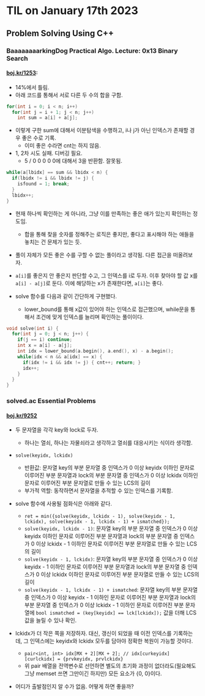 # **TIL on January 17th 2023**
## Problem Solving Using C++
### BaaaaaaaarkingDog Practical Algo. Lecture: 0x13 Binary Search
#### [boj.kr/1253](../../../Problem%20Solving/boj/Binary%20search/1253-01-17-2023.cpp): 
* 14%에서 틀림.
* 아래 코드를 통해서 서로 다른 두 수의 합을 구함.

```cpp
for(int i = 0; i < n; i++)
  for(int j = i + 1; j < n; j++)
    int sum = a[i] + a[j];
```

* 이렇게 구한 sum에 대해서 이분탐색을 수행하고, i나 j가 아닌 인덱스가 존재할 경우 좋은 수로 기록.
  - 이미 좋은 수라면 cnt는 하지 않음.
* 1, 2차 시도 실패. 디버깅 필요.
  - 5 / 0 0 0 0 0에 대해서 3을 반환함. 잘못됨.

```cpp
while(a[lbidx] == sum && lbidx < n) {
  if(lbidx != i && lbidx != j) {
    isfound = 1; break;
  }
  lbidx++;
}
```

* 현재 하나씩 확인하는 게 아니라, 그냥 이를 만족하는 좋은 애가 있는지 확인하는 정도임.
  - 합을 통해 찾을 숫자를 정해주는 로직은 좋지만, 좋다고 표시해야 하는 애들을 놓치는 건 문제가 있는 듯.
* 풀이 자체가 모든 좋은 수를 구할 수 없는 풀이라고 생각됨. 다른 접근을 떠올려보자.

* `a[i]`를 좋은지 안 좋은지 판단할 수고, 그 인덱스를 i로 두자. 이후 찾아야 할 값 x를 `a[i] - a[j]`로 둔다. 이에 해당하는 x가 존재한다면, `a[i]`는 좋다.

* solve 함수를 다음과 같이 간단하게 구현했다.
  - lower_bound를 통해 x값이 있어야 하는 인덱스로 접근했으며, while문을 통해서 조건에 맞게 인덱스를 늘리며 확인하는 풀이이다.

```cpp
void solve(int i) {
  for(int j = 0; j < n; j++) {
    if(j == i) continue;
    int x = a[i] - a[j];
    int idx = lower_bound(a.begin(), a.end(), x) - a.begin();
    while(idx < n && a[idx] == x) {
      if(idx != i && idx != j) { cnt++; return; }
      idx++;
    }
  }
}
```

### solved.ac Essential Problems
#### [boj.kr/9252](../../../Problem%20Solving/boj/solvedac/9252-01-09-2023.cpp)
* 두 문자열을 각각 key와 lock로 두자.
  - 하나는 열쇠, 하나는 자물쇠라고 생각하고 열쇠를 대응시키는 식이라 생각함.
* `solve(keyidx, lckidx)`
  - 반환값: 문자열 key의 부분 문자열 중 인덱스가 0 이상 keyidx 이하인 문자로 이루어진 부분 문자열과 lock의 부분 문자열 중 인덱스가 0 이상 lckidx 이하인 문자로 이루어진 부분 문자열로 만들 수 있는 LCS의 길이
  - 부가적 역할: 동작하면서 문자열을 추적할 수 있는 인덱스를 기록함.

* solve 함수에 사용될 점화식은 아래와 같다.
  - `ret = min({solve(keyidx, lckidx - 1), solve(keyidx - 1, lckidx), solve(keyidx - 1, lckidx - 1) + ismatched});`
  - `solve(keyidx, lckidx - 1)`: 문자열 key의 부분 문자열 중 인덱스가 0 이상 keyidx 이하인 문자로 이루어진 부분 문자열과 lock의 부분 문자열 중 인덱스가 0 이상 lckidx - 1 이하인 문자로 이루어진 부분 문자열로 만들 수 있는 LCS의 길이
  - `solve(keyidx - 1, lckidx)`: 문자열 key의 부분 문자열 중 인덱스가 0 이상 keyidx - 1 이하인 문자로 이루어진 부분 문자열과 lock의 부분 문자열 중 인덱스가 0 이상 lckidx 이하인 문자로 이루어진 부분 문자열로 만들 수 있는 LCS의 길이
  - `solve(keyidx - 1, lckidx - 1) + ismatched`: 문자열 key의 부분 문자열 중 인덱스가 0 이상 keyidx - 1 이하인 문자로 이루어진 부분 문자열과 lock의 부분 문자열 중 인덱스가 0 이상 lckidx - 1 이하인 문자로 이루어진 부분 문자열에 `bool ismatched = (key[keyidx] == lck[lckidx]);` 값을 더해 LCS 값을 늘릴 수 있나 확인.

* lckidx가 더 작은 쪽을 저장하자. 대신, 갱신이 되었을 때 이전 인덱스를 기록하는데, 그 인덱스에는 keyidx와 lckidx 모두를 담아야 정확한 복원이 가능할 것이다.
  - `pair<int, int> idx[MX + 2][MX + 2]; // idx[curkeyidx][curlckidx] = {prvkeyidx, prvlckidx}`
  - 위 pair 배열을 전역변수로 선언하면 별도의 초기화 과정이 없더라도(필요해도 그냥 memset 쓰면 그만이긴 하지만) 모든 요소가 {0, 0}이다.
* 어디가 출발점인지 알 수가 없음. 어떻게 하면 좋을까?